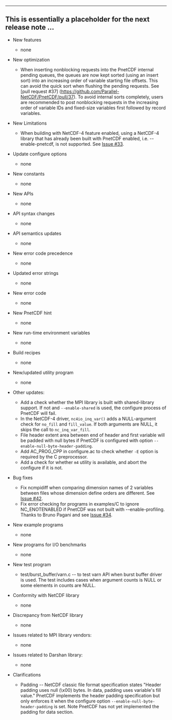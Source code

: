------------------------------------------------------------------------------
This is essentially a placeholder for the next release note ...
------------------------------------------------------------------------------

* New features
  + none

* New optimization
  + When inserting nonblocking requests into the PnetCDF internal pending
    queues, the queues are now kept sorted (using an insert sort) into an
    increasing order of variable starting file offsets. This can avoid the
    quick sort when flushing the pending requests. See [pull request #37]
    (https://github.com/Parallel-NetCDF/PnetCDF/pull/37). To avoid internal
    sorts completely, users are recommended to post nonblocking requests in
    the increasing order of variable IDs and fixed-size variables first
    followed by record variables.

* New Limitations
  + When building with NetCDF-4 feature enabled, using a NetCDF-4 library that
    has already been built with PnetCDF enabled, i.e. --enable-pnetcdf, is not
    supported. See [Issue #33](https://github.com/Parallel-NetCDF/PnetCDF/issues/33).

* Update configure options
  + none

* New constants
  + none

* New APIs
  + none

* API syntax changes
  + none

* API semantics updates
  + none

* New error code precedence
  + none

* Updated error strings
  + none

* New error code
  + none

* New PnetCDF hint
  + none

* New run-time environment variables
  + none

* Build recipes
  + none

* New/updated utility program
  + none

* Other updates:
  + Add a check whether the MPI library is built with shared-library support.
    If not and `--enable-shared` is used, the configure process of PnetCDF will
    fail.
  + In the NetCDF-4 driver, `nc4io_inq_var()` adds a NULL-argument check for
    `no_fill` and `fill_value`. If both arguments are NULL, it skips the call
    to `nc_inq_var_fill`.
  + File header extent area between end of header and first variable will be
    padded with null bytes if PnetCDF is configured with option
    `--enable-null-byte-header-padding`.
  + Add AC_PROG_CPP in configure.ac to check whether `-E` option is required by
    the C preprocessor.
  + Add a check for whether `m4` utility is available, and abort the configure
    if it is not.

* Bug fixes
  + Fix ncmpidiff when comparing dimension names of 2 variables between files
    whose dimension define orders are different. See
    [Issue #42](https://github.com/Parallel-NetCDF/PnetCDF/pull/42).
  + Fix error checking for programs in examples/C to ignore NC_ENOTENABLED
    if PnetCDF was not built with --enable-profiling. Thanks to Bruno Pagani
    and see [Issue #34](https://github.com/Parallel-NetCDF/PnetCDF/issues/34).

* New example programs
  + none

* New programs for I/O benchmarks
  + none

* New test program
  + test/burst_buffer/varn.c -- to test varn API when burst buffer driver is
    used. The test includes cases when argument counts is NULL or some elements
    in counts are NULL.

* Conformity with NetCDF library
  + none

* Discrepancy from NetCDF library
  + none

* Issues related to MPI library vendors:
  + none

* Issues related to Darshan library:
  + none

* Clarifications
  + Padding -- NetCDF classic file format specification states "Header padding
    uses null (\x00) bytes. In data, padding uses variable's fill value."
    PnetCDF implements the header padding specification but only enforces it
    when the configure option `--enable-null-byte-header-padding` is set. Note
    PnetCDF has not yet implemented the padding for data section.


